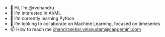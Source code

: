 - 👋 Hi, I’m @rvchandru
- 👀 I’m interested in AI/ML
- 🌱 I’m currently learning Python
- 💞️ I’m looking to collaborate on Machine Learning, focused on timeseries
- 📫 How to reach me chandrasekar.velayudam@capgemini.com

<!---
rvchandru/rvchandru is a ✨ special ✨ repository because its `README.md` (this file) appears on your GitHub profile.
You can click the Preview link to take a look at your changes.
--->
